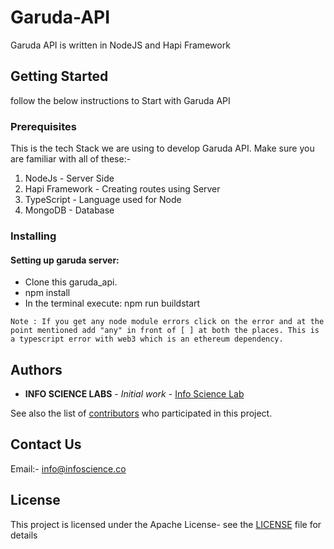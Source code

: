 # Garuda-API
Garuda API is written in NodeJS and Hapi Framework

## Getting Started

follow the below instructions to Start with Garuda API

### Prerequisites
This is the tech Stack we are using to develop Garuda API. Make sure you are familiar with all of these:-
1. NodeJs - Server Side
2. Hapi Framework - Creating routes using Server
3. TypeScript - Language used for Node
4. MongoDB - Database



### Installing
#### Setting up garuda server:
* Clone this  garuda_api.
* npm install
* In the terminal execute: npm run buildstart

```
Note : If you get any node module errors click on the error and at the point mentioned add "any" in front of [ ] at both the places. This is a typescript error with web3 which is an ethereum dependency.
```


## Authors

* **INFO SCIENCE LABS** - *Initial work* - [Info Science Lab](https://github.com/Infosciencelabsdev)

See also the list of [contributors](https://github.com/Infosciencelabsdev/Garuda/graphs/contributors) who participated in this project.

## Contact Us
  Email:- info@infoscience.co
## License
This project is licensed under the Apache License- see the [LICENSE](LICENSE) file for details


